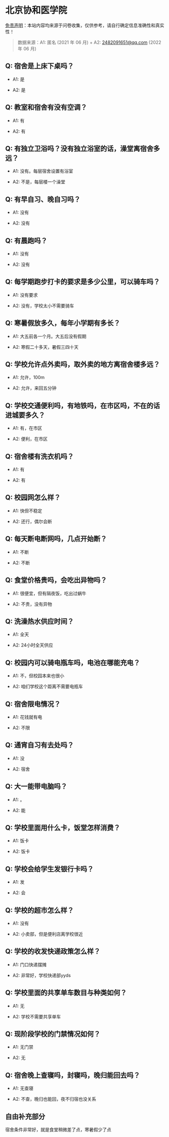 # 北京协和医学院

[免责声明](https://colleges.chat/#_3)：本站内容均来源于问卷收集，仅供参考，请自行确定信息准确性和真实性！

> 数据来源：A1: 匿名 (2021 年 06 月) + A2: 2482091651@qq.com (2022 年 06 月)

## Q: 宿舍是上床下桌吗？

- A1: 是

- A2: 是

## Q: 教室和宿舍有没有空调？

- A1: 有

- A2: 有

## Q: 有独立卫浴吗？没有独立浴室的话，澡堂离宿舍多远？

- A1: 没有。每层宿舍设置有浴室

- A2: 不是，每层楼一个澡堂

## Q: 有早自习、晚自习吗？

- A1: 没有

- A2: 没有

## Q: 有晨跑吗？

- A1: 没有

- A2: 没有

## Q: 每学期跑步打卡的要求是多少公里，可以骑车吗？

- A1: 没有要求

- A2: 没有，学校太小不需要骑车

## Q: 寒暑假放多久，每年小学期有多长？

- A1: 大五前各一个月。大五后没有假期

- A2: 寒假二十多天，暑假三四十天

## Q: 学校允许点外卖吗，取外卖的地方离宿舍楼多远？

- A1: 允许，100m

- A2: 允许，来回五分钟

## Q: 学校交通便利吗，有地铁吗，在市区吗，不在的话进城要多久？

- A1: 有，在市区

- A2: 便利，在市区

## Q: 宿舍楼有洗衣机吗？

- A1: 有

- A2: 有

## Q: 校园网怎么样？

- A1: 快但不稳定

- A2: 还行，偶尔会断

## Q: 每天断电断网吗，几点开始断？

- A1: 不断

- A2: 不断

## Q: 食堂价格贵吗，会吃出异物吗？

- A1: 很便宜，但有隔夜饭，吃出过蜗牛

- A2: 不贵，没有异物

## Q: 洗澡热水供应时间？

- A1: 全天

- A2: 24小时全天供应

## Q: 校园内可以骑电瓶车吗，电池在哪能充电？

- A1: 不，但校园本来也很小

- A2: 咱们学校这个距离不需要电瓶车

## Q: 宿舍限电情况？

- A1: 花钱就有电

- A2: 不限

## Q: 通宵自习有去处吗？

- A1: 没

- A2: 宿舍

## Q: 大一能带电脑吗？

- A1: 。

- A2: 能

## Q: 学校里面用什么卡，饭堂怎样消费？

- A1: 饭卡

- A2: 饭卡

## Q: 学校会给学生发银行卡吗？

- A1: 发

- A2: 会

## Q: 学校的超市怎么样？

- A1: 没有

- A2: 小卖部，但是便利店离学校很近

## Q: 学校的收发快递政策怎么样？

- A1: 门口快递摆摊

- A2: 非常好，学校快递部yyds

## Q: 学校里面的共享单车数目与种类如何？

- A1: 无

- A2: 学校不需要共享单车

## Q: 现阶段学校的门禁情况如何？

- A1: 无门禁

- A2: 无

## Q: 宿舍晚上查寝吗，封寝吗，晚归能回去吗？

- A1: 无查寝

- A2: 不查，晚归也能回，夜不归宿也没关系

## 自由补充部分

宿舍条件非常好，就是食堂稍微差了点，寒暑假少了点